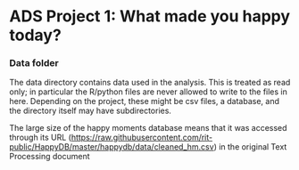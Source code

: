 # ADS Project 1: What made you happy today?
### Data folder

The data directory contains data used in the analysis. This is treated as read only; in particular the R/python files are never allowed to write to the files in here. Depending on the project, these might be csv files, a database, and the directory itself may have subdirectories.

The large size of the happy moments database means that it was accessed through
its URL 
(https://raw.githubusercontent.com/rit-public/HappyDB/master/happydb/data/cleaned_hm.csv)
in the original Text Processing document